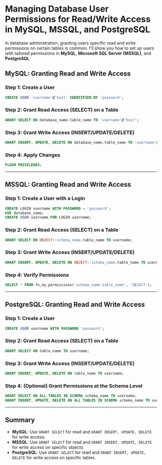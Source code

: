 # Managing Database User Permissions for Read/Write Access in MySQL, MSSQL, and PostgreSQL

In database administration, granting users specific read and write permissions on certain tables is common. I'll show you how to set up users with tailored permissions in **MySQL**, **Microsoft SQL Server (MSSQL)**, and **PostgreSQL**.

## MySQL: Granting Read and Write Access

### Step 1: Create a User

```sql
CREATE USER 'username'@'host' IDENTIFIED BY 'password';
```

### Step 2: Grant Read Access (SELECT) on a Table

```sql
GRANT SELECT ON database_name.table_name TO 'username'@'host';
```

### Step 3: Grant Write Access (INSERT/UPDATE/DELETE)

```sql
GRANT INSERT, UPDATE, DELETE ON database_name.table_name TO 'username'@'host';
```

### Step 4: Apply Changes

```sql
FLUSH PRIVILEGES;
```

---

## MSSQL: Granting Read and Write Access

### Step 1: Create a User with a Login

```sql
CREATE LOGIN username WITH PASSWORD = 'password';
USE database_name;
CREATE USER username FOR LOGIN username;
```

### Step 2: Grant Read Access (SELECT) on a Table

```sql
GRANT SELECT ON OBJECT::schema_name.table_name TO username;
```

### Step 3: Grant Write Access (INSERT/UPDATE/DELETE)

```sql
GRANT INSERT, UPDATE, DELETE ON OBJECT::schema_name.table_name TO username;
```

### Step 4: Verify Permissions

```sql
SELECT * FROM fn_my_permissions('schema_name.table_name', 'OBJECT');
```

---

## PostgreSQL: Granting Read and Write Access

### Step 1: Create a User

```sql
CREATE USER username WITH PASSWORD 'password';
```

### Step 2: Grant Read Access (SELECT) on a Table

```sql
GRANT SELECT ON table_name TO username;
```

### Step 3: Grant Write Access (INSERT/UPDATE/DELETE)

```sql
GRANT INSERT, UPDATE, DELETE ON table_name TO username;
```

### Step 4: (Optional) Grant Permissions at the Schema Level

```sql
GRANT SELECT ON ALL TABLES IN SCHEMA schema_name TO username;
GRANT INSERT, UPDATE, DELETE ON ALL TABLES IN SCHEMA schema_name TO username;
```

---

## Summary

- **MySQL**: Use `GRANT SELECT` for read and `GRANT INSERT, UPDATE, DELETE` for write access.
- **MSSQL**: Use `GRANT SELECT` for read and `GRANT INSERT, UPDATE, DELETE` for write access on specific objects.
- **PostgreSQL**: Use `GRANT SELECT` for read and `GRANT INSERT, UPDATE, DELETE` for write access on specific tables.
